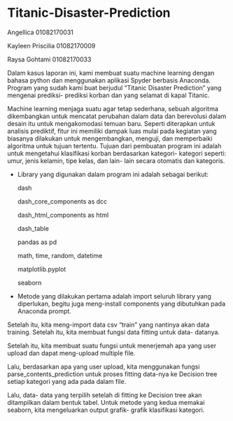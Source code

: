 # Titanic-Disaster-Prediction

Angellica 01082170031


Kayleen Priscilia 01082170009


Raysa Gohtami 01082170033



Dalam kasus laporan ini, kami membuat suatu machine learning dengan bahasa python dan menggunakan aplikasi Spyder berbasis Anaconda. 
Program yang sudah kami buat berjudul “Titanic Disaster Prediction” yang mengenai prediksi- prediksi korban dan yang selamat di kapal 
Titanic. 


Machine learning menjaga suatu agar tetap sederhana, sebuah algoritma dikembangkan untuk mencatat perubahan dalam data dan berevolusi dalam desain itu untuk mengakomodasi temuan baru. 
Seperti diterapkan untuk analisis prediktif, fitur ini memiliki dampak luas mulai pada kegiatan yang biasanya dilakukan untuk mengembangkan, menguji, dan memperbaiki algoritma untuk tujuan tertentu. 
Tujuan dari pembuatan program ini adalah untuk mengetahui klasifikasi korban berdasarkan kategori- kategori seperti: umur, jenis kelamin, tipe kelas, dan lain- lain secara otomatis dan kategoris.



- Library yang digunakan dalam program ini adalah sebagai berikut:


    dash


    dash_core_components as dcc


    dash_html_components as html


    dash_table


    pandas as pd


    math, time, random, datetime 


    matplotlib.pyplot


    seaborn





- Metode yang dilakukan pertama adalah import seluruh library yang diperlukan, begitu juga meng-install components yang dibutuhkan pada Anaconda prompt.

Setelah itu, kita meng-import data csv “train” yang nantinya akan data training. Setelah itu, kita membuat fungsi data fitting untuk data- datanya. 

Setelah itu, kita membuat suatu fungsi untuk menerjemah apa yang user upload dan dapat meng-upload multiple file.

Lalu, berdasarkan apa yang user upload, kita menggunakan fungsi parse_contents_prediction untuk proses fitting data-nya ke Decision tree setiap kategori yang ada pada dalam file.

Lalu, data- data yang terpilih setelah di fitting ke Decision tree akan ditampilkan dalam bentuk tabel. Untuk metode yang kedua memakai seaborn, kita mengeluarkan output grafik- grafik klasifikasi kategori.




